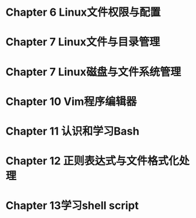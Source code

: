 # Chapter 6 Linux文件权限与配置
## 

# Chapter 7 Linux文件与目录管理

# Chapter 7 Linux磁盘与文件系统管理

# Chapter 10 Vim程序编辑器

# Chapter 11 认识和学习Bash

# Chapter 12 正则表达式与文件格式化处理

# Chapter 13学习shell script

